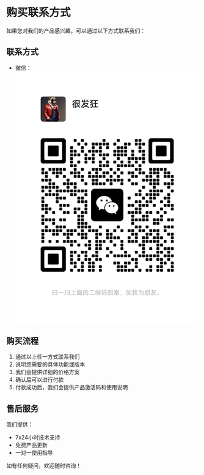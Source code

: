 # 购买联系方式

如果您对我们的产品感兴趣，可以通过以下方式联系我们：

## 联系方式

- 微信：![微信二维码](./img/WechatIMG2.jpg)

## 购买流程

1. 通过以上任一方式联系我们
2. 说明您需要的具体功能或版本
3. 我们会提供详细的价格方案
4. 确认后可以进行付款
5. 付款成功后，我们会提供产品激活码和使用说明

## 售后服务

我们提供：
- 7x24小时技术支持
- 免费产品更新
- 一对一使用指导

如有任何疑问，欢迎随时咨询！
